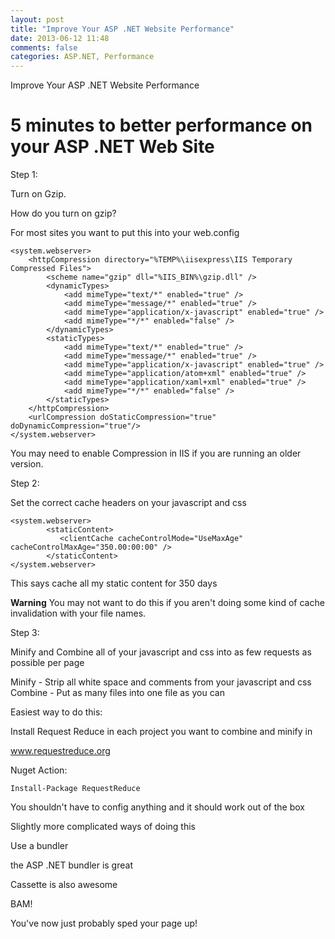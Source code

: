 ```yaml
---
layout: post
title: "Improve Your ASP .NET Website Performance"
date: 2013-06-12 11:48
comments: false
categories: ASP.NET, Performance
---
```


Improve Your ASP .NET Website Performance

# 5 minutes to better performance on your ASP .NET Web Site

Step 1:

Turn on Gzip.

How do you turn on gzip?

For most sites you want to put this into your web.config

 
	<system.webserver>
		<httpCompression directory="%TEMP%\iisexpress\IIS Temporary Compressed Files">
            <scheme name="gzip" dll="%IIS_BIN%\gzip.dll" />
            <dynamicTypes>
                <add mimeType="text/*" enabled="true" />
                <add mimeType="message/*" enabled="true" />
                <add mimeType="application/x-javascript" enabled="true" />
                <add mimeType="*/*" enabled="false" />
            </dynamicTypes>
            <staticTypes>
                <add mimeType="text/*" enabled="true" />
                <add mimeType="message/*" enabled="true" />
                <add mimeType="application/x-javascript" enabled="true" />
                <add mimeType="application/atom+xml" enabled="true" />
                <add mimeType="application/xaml+xml" enabled="true" />
                <add mimeType="*/*" enabled="false" />
            </staticTypes>
        </httpCompression>
        <urlCompression doStaticCompression="true" doDynamicCompression="true"/>
    </system.webserver>
 
You may need to enable Compression in IIS if you are running an older version.

Step 2:

Set the correct cache headers on your javascript and css

 
	<system.webserver>
            <staticContent>
               <clientCache cacheControlMode="UseMaxAge" cacheControlMaxAge="350.00:00:00" />
            </staticContent>
	</system.webserver>
 
This says cache all my static content for 350 days

**Warning** You may not want to do this if you aren't doing some kind of cache invalidation with your file names.

Step 3:

Minify and Combine all of your javascript and css into as few requests as possible per page

Minify - Strip all white space and comments from your javascript and css
Combine - Put as many files into one file as you can

Easiest way to do this:

Install Request Reduce in each project you want to combine and minify in

www.requestreduce.org

Nuget Action:

    Install-Package RequestReduce

You shouldn't have to config anything and it should work out of the box

Slightly more complicated ways of doing this

Use a bundler

the ASP .NET bundler is great

Cassette  is also awesome

BAM!

You've now just probably sped your page up!